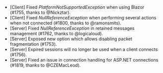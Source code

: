 * [Client] Fixed _PlatformNotSupportedException_ when using Blazor (#1755, thanks to @Nickztar).
* [Client] Fixed _NullReferenceException_ when performing several actions when not connected (#1800, thanks to @ramonsmits).
* [Server] Fixed _NullReferenceException_ in retained messages management (#1762, thanks to @logicaloud).
* [Server] Exposed new option which allows disabling packet fragmentation (#1753).
* [Server] Expired sessions will no longer be used when a client connects (#1756).
* [Server] Fixed an issue in connection handling for ASP.NET connections (#1819, thanks to @CZEMacLeod).
